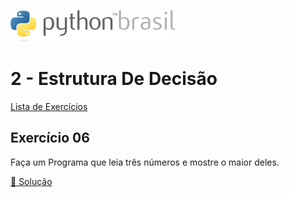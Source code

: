 ![pythonbrasil_logo](../../logo_pythonBrasil.png)

# 2 - Estrutura De Decisão 
[Lista de Exercícios](../../README.md)

## Exercício 06

Faça um Programa que leia três números e mostre o maior deles.

[:page_with_curl: Solução](__init__.py)
